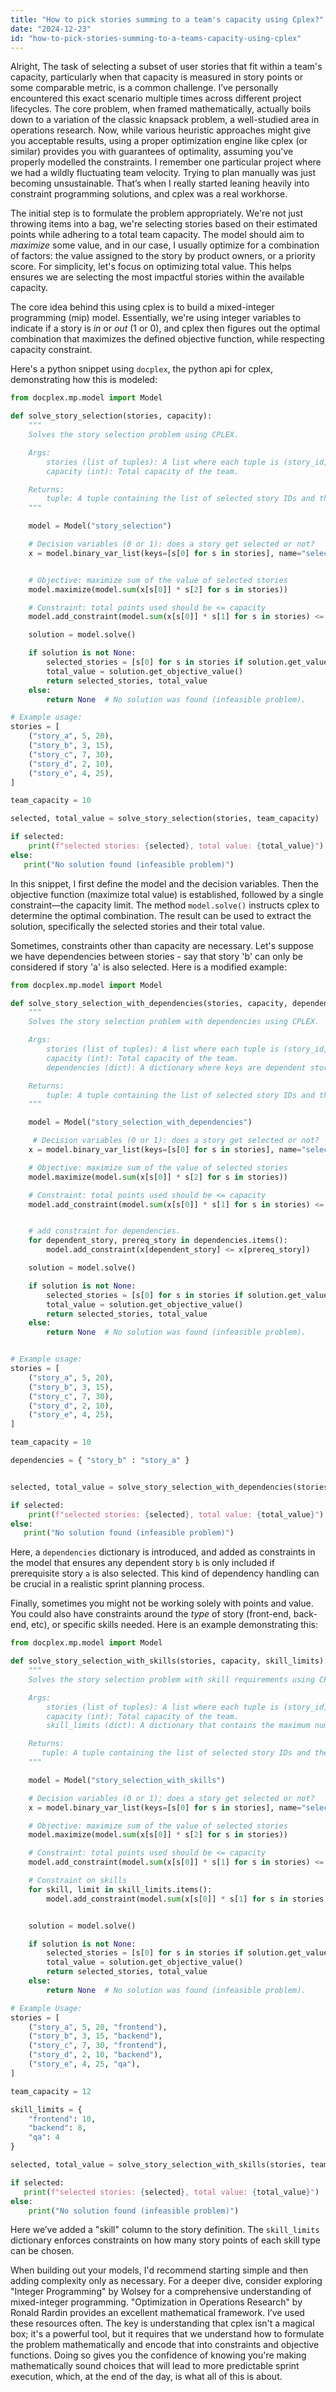 ```yaml
---
title: "How to pick stories summing to a team's capacity using Cplex?"
date: "2024-12-23"
id: "how-to-pick-stories-summing-to-a-teams-capacity-using-cplex"
---
```


Alright,  The task of selecting a subset of user stories that fit within a team's capacity, particularly when that capacity is measured in story points or some comparable metric, is a common challenge. I’ve personally encountered this exact scenario multiple times across different project lifecycles. The core problem, when framed mathematically, actually boils down to a variation of the classic knapsack problem, a well-studied area in operations research. Now, while various heuristic approaches might give you acceptable results, using a proper optimization engine like cplex (or similar) provides you with guarantees of optimality, assuming you've properly modelled the constraints. I remember one particular project where we had a wildly fluctuating team velocity. Trying to plan manually was just becoming unsustainable. That’s when I really started leaning heavily into constraint programming solutions, and cplex was a real workhorse.

The initial step is to formulate the problem appropriately. We're not just throwing items into a bag, we're selecting stories based on their estimated points while adhering to a total team capacity. The model should aim to *maximize* some value, and in our case, I usually optimize for a combination of factors: the value assigned to the story by product owners, or a priority score. For simplicity, let's focus on optimizing total value. This helps ensures we are selecting the most impactful stories within the available capacity.

The core idea behind this using cplex is to build a mixed-integer programming (mip) model. Essentially, we're using integer variables to indicate if a story is *in* or *out* (1 or 0), and cplex then figures out the optimal combination that maximizes the defined objective function, while respecting capacity constraint.

Here's a python snippet using `docplex`, the python api for cplex, demonstrating how this is modeled:

```python
from docplex.mp.model import Model

def solve_story_selection(stories, capacity):
    """
    Solves the story selection problem using CPLEX.

    Args:
        stories (list of tuples): A list where each tuple is (story_id, points, value).
        capacity (int): Total capacity of the team.

    Returns:
        tuple: A tuple containing the list of selected story IDs and the total selected value, or None if infeasible.
    """

    model = Model("story_selection")

    # Decision variables (0 or 1): does a story get selected or not?
    x = model.binary_var_list(keys=[s[0] for s in stories], name="select_story")


    # Objective: maximize sum of the value of selected stories
    model.maximize(model.sum(x[s[0]] * s[2] for s in stories))

    # Constraint: total points used should be <= capacity
    model.add_constraint(model.sum(x[s[0]] * s[1] for s in stories) <= capacity)

    solution = model.solve()

    if solution is not None:
        selected_stories = [s[0] for s in stories if solution.get_value(x[s[0]]) > 0.5]
        total_value = solution.get_objective_value()
        return selected_stories, total_value
    else:
        return None  # No solution was found (infeasible problem).

# Example usage:
stories = [
    ("story_a", 5, 20),
    ("story_b", 3, 15),
    ("story_c", 7, 30),
    ("story_d", 2, 10),
    ("story_e", 4, 25),
]

team_capacity = 10

selected, total_value = solve_story_selection(stories, team_capacity)

if selected:
    print(f"selected stories: {selected}, total value: {total_value}")
else:
   print("No solution found (infeasible problem)")
```

In this snippet, I first define the model and the decision variables. Then the objective function (maximize total value) is established, followed by a single constraint—the capacity limit. The method `model.solve()` instructs cplex to determine the optimal combination. The result can be used to extract the solution, specifically the selected stories and their total value.

Sometimes, constraints other than capacity are necessary. Let's suppose we have dependencies between stories - say that story 'b' can only be considered if story 'a' is also selected. Here is a modified example:

```python
from docplex.mp.model import Model

def solve_story_selection_with_dependencies(stories, capacity, dependencies):
    """
    Solves the story selection problem with dependencies using CPLEX.

    Args:
        stories (list of tuples): A list where each tuple is (story_id, points, value).
        capacity (int): Total capacity of the team.
        dependencies (dict): A dictionary where keys are dependent stories and values are their pre-requisite stories.

    Returns:
        tuple: A tuple containing the list of selected story IDs and the total selected value, or None if infeasible.
    """

    model = Model("story_selection_with_dependencies")

     # Decision variables (0 or 1): does a story get selected or not?
    x = model.binary_var_list(keys=[s[0] for s in stories], name="select_story")

    # Objective: maximize sum of the value of selected stories
    model.maximize(model.sum(x[s[0]] * s[2] for s in stories))

    # Constraint: total points used should be <= capacity
    model.add_constraint(model.sum(x[s[0]] * s[1] for s in stories) <= capacity)


    # add constraint for dependencies.
    for dependent_story, prereq_story in dependencies.items():
        model.add_constraint(x[dependent_story] <= x[prereq_story])

    solution = model.solve()

    if solution is not None:
        selected_stories = [s[0] for s in stories if solution.get_value(x[s[0]]) > 0.5]
        total_value = solution.get_objective_value()
        return selected_stories, total_value
    else:
        return None  # No solution was found (infeasible problem).


# Example usage:
stories = [
    ("story_a", 5, 20),
    ("story_b", 3, 15),
    ("story_c", 7, 30),
    ("story_d", 2, 10),
    ("story_e", 4, 25),
]

team_capacity = 10

dependencies = { "story_b" : "story_a" }


selected, total_value = solve_story_selection_with_dependencies(stories, team_capacity, dependencies)

if selected:
    print(f"selected stories: {selected}, total value: {total_value}")
else:
   print("No solution found (infeasible problem)")
```

Here, a `dependencies` dictionary is introduced, and added as constraints in the model that ensures any dependent story `b` is only included if prerequisite story `a` is also selected. This kind of dependency handling can be crucial in a realistic sprint planning process.

Finally, sometimes you might not be working solely with points and value. You could also have constraints around the *type* of story (front-end, back-end, etc), or specific skills needed. Here is an example demonstrating this:

```python
from docplex.mp.model import Model

def solve_story_selection_with_skills(stories, capacity, skill_limits):
    """
    Solves the story selection problem with skill requirements using CPLEX.

    Args:
        stories (list of tuples): A list where each tuple is (story_id, points, value, skill type).
        capacity (int): Total capacity of the team.
        skill_limits (dict): A dictionary that contains the maximum number of points a team can spend on a given skill.

    Returns:
       tuple: A tuple containing the list of selected story IDs and the total selected value, or None if infeasible.
    """

    model = Model("story_selection_with_skills")

    # Decision variables (0 or 1): does a story get selected or not?
    x = model.binary_var_list(keys=[s[0] for s in stories], name="select_story")

    # Objective: maximize sum of the value of selected stories
    model.maximize(model.sum(x[s[0]] * s[2] for s in stories))

    # Constraint: total points used should be <= capacity
    model.add_constraint(model.sum(x[s[0]] * s[1] for s in stories) <= capacity)

    # Constraint on skills
    for skill, limit in skill_limits.items():
        model.add_constraint(model.sum(x[s[0]] * s[1] for s in stories if s[3] == skill) <= limit)


    solution = model.solve()

    if solution is not None:
        selected_stories = [s[0] for s in stories if solution.get_value(x[s[0]]) > 0.5]
        total_value = solution.get_objective_value()
        return selected_stories, total_value
    else:
        return None  # No solution was found (infeasible problem).

# Example Usage:
stories = [
    ("story_a", 5, 20, "frontend"),
    ("story_b", 3, 15, "backend"),
    ("story_c", 7, 30, "frontend"),
    ("story_d", 2, 10, "backend"),
    ("story_e", 4, 25, "qa"),
]

team_capacity = 12

skill_limits = {
    "frontend": 10,
    "backend": 8,
    "qa": 4
}

selected, total_value = solve_story_selection_with_skills(stories, team_capacity, skill_limits)

if selected:
   print(f"selected stories: {selected}, total value: {total_value}")
else:
    print("No solution found (infeasible problem)")
```
Here we’ve added a "skill" column to the story definition. The `skill_limits` dictionary enforces constraints on how many story points of each skill type can be chosen.

When building out your models, I'd recommend starting simple and then adding complexity only as necessary.  For a deeper dive, consider exploring "Integer Programming" by Wolsey for a comprehensive understanding of mixed-integer programming. "Optimization in Operations Research" by Ronald Rardin provides an excellent mathematical framework. I’ve used these resources often. The key is understanding that cplex isn't a magical box; it's a powerful tool, but it requires that we understand how to formulate the problem mathematically and encode that into constraints and objective functions. Doing so gives you the confidence of knowing you're making mathematically sound choices that will lead to more predictable sprint execution, which, at the end of the day, is what all of this is about.
